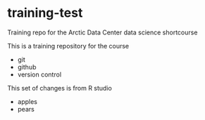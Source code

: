 # training-test
Training repo for the Arctic Data Center data science shortcourse

This is a training repository for the course

- git
- github
- version control

This set of changes is from R studio

- apples
- pears
